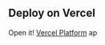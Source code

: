 
## Deploy on Vercel

Open it! [Vercel Platform](https://cryptocurrency-monitor-ba0iecogk-hooman735.vercel.app)
ap